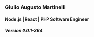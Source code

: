 
### Giulio Augusto Martinelli
#### Node.js | React | PHP Software Engineer
##### Version 0.0.1-364
